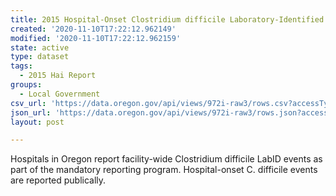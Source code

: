 ```yaml
---
title: 2015 Hospital-Onset Clostridium difficile Laboratory-Identified Events Table
created: '2020-11-10T17:22:12.962149'
modified: '2020-11-10T17:22:12.962159'
state: active
type: dataset
tags:
  - 2015 Hai Report
groups:
  - Local Government
csv_url: 'https://data.oregon.gov/api/views/972i-raw3/rows.csv?accessType=DOWNLOAD'
json_url: 'https://data.oregon.gov/api/views/972i-raw3/rows.json?accessType=DOWNLOAD'
layout: post

---
```

Hospitals in Oregon report facility-wide Clostridium difficile LabID events as part of the mandatory reporting program. Hospital-onset C. difficile events are reported publically.
